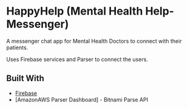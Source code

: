 # HappyHelp (Mental Health Help-Messenger)

A messenger chat app for Mental Health Doctors to connect with their patients.

Uses Firebase services and Parser to connect the users. 

## Built With

* [Firebase](https://firebase.google.com/docs/) 
* [AmazonAWS Parser Dashboard] - Bitnami Parse API

